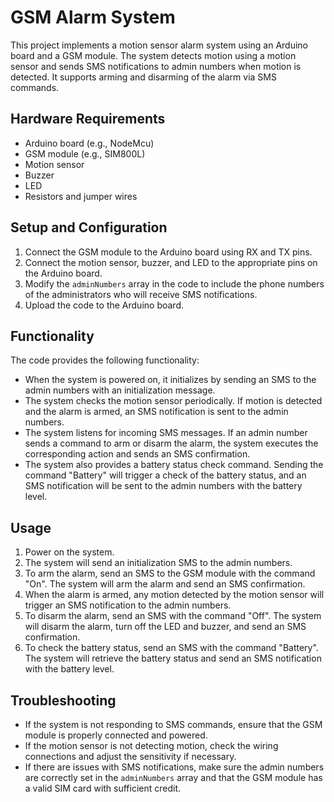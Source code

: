 # GSM Alarm System

This project implements a motion sensor alarm system using an Arduino board and a GSM module. The system detects motion using a motion sensor and sends SMS notifications to admin numbers when motion is detected. It supports arming and disarming of the alarm via SMS commands.

## Hardware Requirements

- Arduino board (e.g., NodeMcu)
- GSM module (e.g., SIM800L)
- Motion sensor
- Buzzer
- LED
- Resistors and jumper wires

## Setup and Configuration

1. Connect the GSM module to the Arduino board using RX and TX pins.
2. Connect the motion sensor, buzzer, and LED to the appropriate pins on the Arduino board.
3. Modify the `adminNumbers` array in the code to include the phone numbers of the administrators who will receive SMS notifications.
4. Upload the code to the Arduino board.

## Functionality

The code provides the following functionality:

- When the system is powered on, it initializes by sending an SMS to the admin numbers with an initialization message.
- The system checks the motion sensor periodically. If motion is detected and the alarm is armed, an SMS notification is sent to the admin numbers.
- The system listens for incoming SMS messages. If an admin number sends a command to arm or disarm the alarm, the system executes the corresponding action and sends an SMS confirmation.
- The system also provides a battery status check command. Sending the command "Battery" will trigger a check of the battery status, and an SMS notification will be sent to the admin numbers with the battery level.

## Usage

1. Power on the system.
2. The system will send an initialization SMS to the admin numbers.
3. To arm the alarm, send an SMS to the GSM module with the command "On". The system will arm the alarm and send an SMS confirmation.
4. When the alarm is armed, any motion detected by the motion sensor will trigger an SMS notification to the admin numbers.
5. To disarm the alarm, send an SMS with the command "Off". The system will disarm the alarm, turn off the LED and buzzer, and send an SMS confirmation.
6. To check the battery status, send an SMS with the command "Battery". The system will retrieve the battery status and send an SMS notification with the battery level.

## Troubleshooting

- If the system is not responding to SMS commands, ensure that the GSM module is properly connected and powered.
- If the motion sensor is not detecting motion, check the wiring connections and adjust the sensitivity if necessary.
- If there are issues with SMS notifications, make sure the admin numbers are correctly set in the `adminNumbers` array and that the GSM module has a valid SIM card with sufficient credit.

